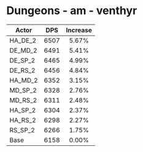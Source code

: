 # Dungeons - am - venthyr
| Actor | DPS | Increase |
|---|:---:|:---:|
|HA_DE_2|6507|5.67%|
|DE_MD_2|6491|5.41%|
|DE_SP_2|6465|4.99%|
|DE_RS_2|6456|4.84%|
|HA_MD_2|6352|3.15%|
|MD_SP_2|6328|2.76%|
|MD_RS_2|6311|2.48%|
|HA_SP_2|6304|2.37%|
|HA_RS_2|6298|2.27%|
|RS_SP_2|6266|1.75%|
|Base|6158|0.00%|
